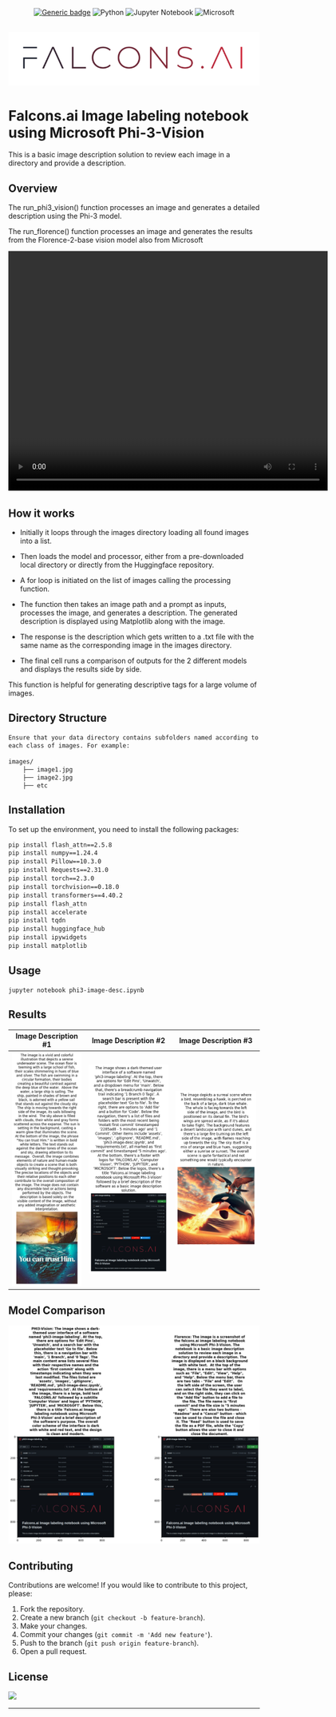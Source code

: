 <div id="top"></div>
<div align="center">

[![Generic badge](https://img.shields.io/badge/FALCONS.AI-Computer_Vision-red.svg)](https://shields.io/)
![Python](https://img.shields.io/badge/python-3670A0?style=for-the-badge&logo=python&logoColor=ffdd54)
![Jupyter Notebook](https://img.shields.io/badge/jupyter-%23FA0F00.svg?style=for-the-badge&logo=jupyter&logoColor=white)
![Microsoft](https://img.shields.io/badge/Microsoft-0078D4?style=for-the-badge&logo=microsoft&logoColor=white)


</div>


<!-- PROJECT LOGO -->
<br />
<div align="center">
    <img src="assets/fai_gradient_logo.png" alt="Logo" >
</div>



# Falcons.ai Image labeling notebook using Microsoft Phi-3-Vision

This is a basic image description solution to review each image in a directory and provide a description.

## Overview
The run_phi3_vision() function processes an image and generates a detailed description using the Phi-3 model.

The run_florence() function processes an image and generates the results from the Florence-2-base vision model also from Microsoft


<video width="640" height="480" controls>
  <source src="assets/comp_Phi3_image_labeling_2.mp4" type="video/mp4">
  Your browser does not support the video tag.
</video>


## How it works

- Initially it loops through the images directory loading all found images into a list.

- Then loads the model and processor, either from a pre-downloaded local directory or directly from the Huggingface repository.

- A for loop is initiated on the list of images calling the processing function.

- The function then takes an image path and a prompt as inputs, processes the image, and generates a description. The generated description is displayed using Matplotlib along with the image.


- The response is the description which gets written to a .txt file with the same name as the corresponding image in the images directory.

- The final cell runs a comparison of outputs for the 2 different models and displays the results side by side.

This function is helpful for generating descriptive tags for a large volume of images.

## Directory Structure
```
Ensure that your data directory contains subfolders named according to each class of images. For example:

images/
    ├── image1.jpg
    ├── image2.jpg
    ├── etc

```


## Installation

To set up the environment, you need to install the following packages:

```sh
pip install flash_attn==2.5.8
pip install numpy==1.24.4
pip install Pillow==10.3.0
pip install Requests==2.31.0
pip install torch==2.3.0
pip install torchvision==0.18.0
pip install transformers==4.40.2
pip install flash_attn
pip install accelerate
pip install tqdn
pip install huggingface_hub
pip install ipywidgets
pip install matplotlib
```


## Usage

```
jupyter notebook phi3-image-desc.ipynb
```



## Results
Image Description #1            |  Image Description #2          |  Image Description #3
:-------------------------:|:-------------------------:|:-------------------------:
![](assets/output0.png)  |  ![](assets/output1.png) |  ![](assets/output2.png)



## Model Comparison
![](assets/compare.png)


## Contributing
Contributions are welcome! If you would like to contribute to this project, please:
1. Fork the repository.
2. Create a new branch (`git checkout -b feature-branch`).
3. Make your changes.
4. Commit your changes (`git commit -m 'Add new feature'`).
5. Push to the branch (`git push origin feature-branch`).
6. Open a pull request.

<!-- LICENSE -->
## License

![](https://img.shields.io/badge/License-MIT-blue)


---
